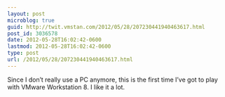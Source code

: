 ```yaml
---
layout: post
microblog: true
guid: http://twit.vmstan.com/2012/05/28/207230441940463617.html
post_id: 3036578
date: 2012-05-28T16:02:42-0600
lastmod: 2012-05-28T16:02:42-0600
type: post
url: /2012/05/28/207230441940463617.html
---
```

Since I don’t really use a PC anymore, this is the first time I’ve got to play with VMware Workstation 8. I like it a lot.
